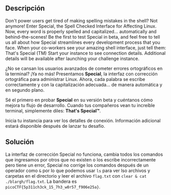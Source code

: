 ## Descripción
Don't power users get tired of making spelling mistakes in the shell? Not anymore! Enter Special, the Spell Checked Interface for Affecting Linux. Now, every word is properly spelled and capitalized... automatically and behind-the-scenes! Be the first to test Special in beta, and feel free to tell us all about how Special streamlines every development process that you face. When your co-workers see your amazing shell interface, just tell them: That's Special (TM) Start your instance to see connection details. Additional details will be available after launching your challenge instance.

¿No se cansan los usuarios avanzados de cometer errores ortográficos en la terminal? ¡Ya no más! Presentamos **Special**, la interfaz con corrección ortográfica para administrar Linux. Ahora, cada palabra se escribe correctamente y con la capitalización adecuada… de manera automática y en segundo plano.

Sé el primero en probar **Special** en su versión beta y cuéntanos cómo mejora tu flujo de desarrollo. Cuando tus compañeros vean tu increíble terminal, simplemente diles: **That's Special™**.

Inicia tu instancia para ver los detalles de conexión. Información adicional estará disponible después de lanzar tu desafío.
## Solución
La interfaz de corrección Special no funciona, cambia todos los comandos que ingresamos por otros que no existen o los escribe incorrectamente pero tiene un error, Special no corrige los comandos después de un operador como `&` por lo que podemos usar `ls` para ver lso archivos y carpetas en el directorio y leer el archivo `flag.txt` con `clear & cat ./blargh/flag.txt`. La bandera es `picoCTF{5p311ch3ck_15_7h3_w0r57_f906e25a}`.
